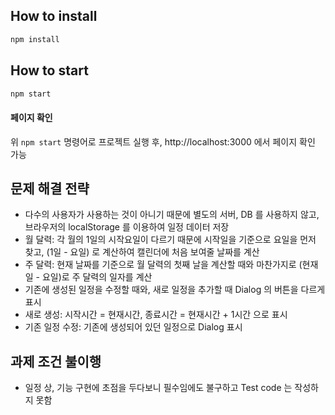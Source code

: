 ## How to install
```bash
npm install
```

## How to start
```bash
npm start
```

#### 페이지 확인
위 `npm start` 명령어로 프로젝트 실행 후, 
http://localhost:3000 에서 페이지 확인 가능

## 문제 해결 전략
- 다수의 사용자가 사용하는 것이 아니기 때문에 별도의 서버, DB 를 사용하지 않고, 브라우저의 localStorage 를 이용하여 일정 데이터 저장
- 월 달력: 각 월의 1일의 시작요일이 다르기 때문에 시작일을 기준으로 요일을 먼저 찾고, (1일 - 요일) 로 계산하여 캘린더에 처음 보여줄 날짜를 계산 
- 주 달력: 현재 날짜를 기준으로 월 달력의 첫째 날을 계산할 때와 마찬가지로 (현재일 - 요일)로 주 달력의 일자를 계산
- 기존에 생성된 일정을 수정할 때와, 새로 일정을 추가할 때 Dialog 의 버튼을 다르게 표시
- 새로 생성: 시작시간 = 현재시간, 종료시간 = 현재시간 + 1시간 으로 표시
- 기존 일정 수정: 기존에 생성되어 있던 일정으로 Dialog 표시


## 과제 조건 불이행
- 일정 상, 기능 구현에 초점을 두다보니 필수임에도 불구하고 Test code 는 작성하지 못함 
